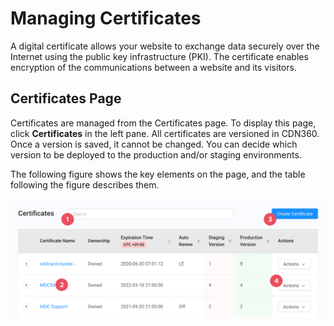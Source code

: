 # Managing Certificates

A digital certificate allows your website to exchange data securely over the Internet using the public key infrastructure (PKI). The certificate enables encryption of the communications between a website and its visitors.

## Certificates Page 

Certificates are managed from the Certificates page. To display this page, click **Certificates** in the left pane. All certificates are versioned in CDN360. Once a version is saved, it cannot be changed. You can decide which version to be deployed to the production and/or staging environments.

The following figure shows the key elements on the page, and the table following the figure describes them.

![null](</docs/resources/images/Certificates Page.png>)
